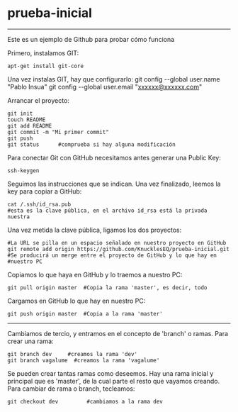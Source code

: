 # prueba-inicial
-----------------

Este es un ejemplo de Github para probar cómo funciona

Primero, instalamos GIT:
	
	apt-get install git-core

Una vez instalas GIT, hay que configurarlo:
	git config --global user.name "Pablo Insua"
	git config --global user.email "xxxxxx@xxxxxx.com"

Arrancar el proyecto:
	
	git init
	touch README
	git add README
	git commit -m "Mi primer commit"
	git push
	git status 		#comprueba si hay alguna modificación

Para conectar Git con GitHub necesitamos antes generar una Public Key:

	ssh-keygen

Seguimos las instrucciones que se indican. Una vez finalizado, leemos la key para copiar a GitHub:
	
	cat /.ssh/id_rsa.pub  
	#esta es la clave pública, en el archivo id_rsa está la privada nuestra

Una vez metida la clave pública, ligamos los dos proyectos:

	#La URL se pilla en un espacio señalado en nuestro proyecto en GitHub
	git remote add origin https://github.com/KnucklesEQ/prueba-inicial.git
	#Se producirá un merge entre el proyecto de GitHub y lo que hay en 
	#nuestro PC

Copiamos lo que haya en GitHub y lo traemos a nuestro PC:

	git pull origin master  #Copia la rama 'master', es decir, todo

Cargamos en GitHub lo que hay en nuestro PC:

	git push origin master  #Copia a la rama 'master'

--------------
Cambiamos de tercio, y entramos en el concepto de 'branch' o ramas. Para crear una rama:
	
	git branch dev     #creamos la rama 'dev'
	git branch vagalume  #creamos la rama 'vagalume'

Se pueden crear tantas ramas como deseemos. Hay una rama inicial y principal que es 'master', de la cual parte el resto que vayamos creando.
Para cambiar de rama o branch, tecleamos:

	git checkout dev 		 #cambiamos a la rama dev
